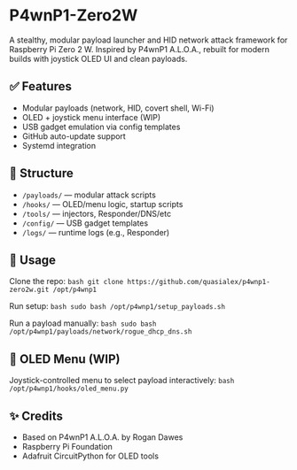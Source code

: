 # P4wnP1-Zero2W

A stealthy, modular payload launcher and HID network attack framework for Raspberry Pi Zero 2 W.
Inspired by P4wnP1 A.L.O.A., rebuilt for modern builds with joystick OLED UI and clean payloads.

## ✅ Features
- Modular payloads (network, HID, covert shell, Wi-Fi)
- OLED + joystick menu interface (WIP)
- USB gadget emulation via config templates
- GitHub auto-update support
- Systemd integration

## 📂 Structure
- `/payloads/` — modular attack scripts
- `/hooks/` — OLED/menu logic, startup scripts
- `/tools/` — injectors, Responder/DNS/etc
- `/config/` — USB gadget templates
- `/logs/` — runtime logs (e.g., Responder)

## 🚀 Usage
Clone the repo:
`bash
git clone https://github.com/quasialex/p4wnp1-zero2w.git /opt/p4wnp1
`

Run setup:
`bash
sudo bash /opt/p4wnp1/setup_payloads.sh
`

Run a payload manually:
`bash
sudo bash /opt/p4wnp1/payloads/network/rogue_dhcp_dns.sh
`

## 📡 OLED Menu (WIP)
Joystick-controlled menu to select payload interactively:
`bash
/opt/p4wnp1/hooks/oled_menu.py
`

## ✨ Credits
- Based on P4wnP1 A.L.O.A. by Rogan Dawes
- Raspberry Pi Foundation
- Adafruit CircuitPython for OLED tools
